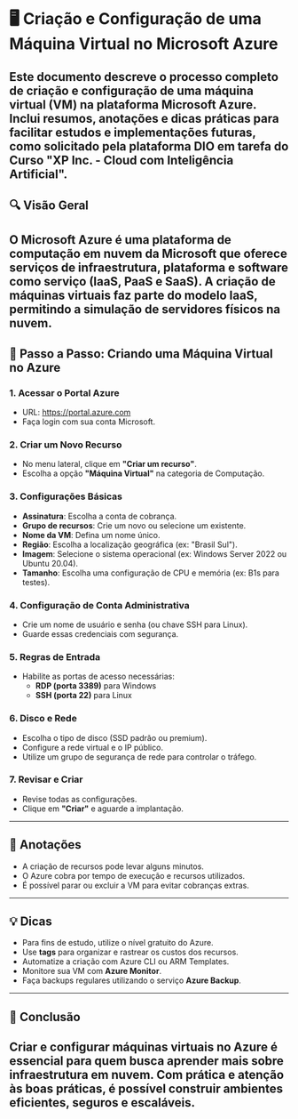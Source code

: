 
# 🖥️ Criação e Configuração de uma Máquina Virtual no Microsoft Azure

Este documento descreve o processo completo de criação e configuração de uma máquina virtual (VM) na plataforma Microsoft Azure. Inclui resumos, anotações e dicas práticas para facilitar estudos e implementações futuras, como solicitado pela plataforma DIO em tarefa do Curso "XP Inc. - Cloud com Inteligência Artificial".
---

## 🔍 Visão Geral

O Microsoft Azure é uma plataforma de computação em nuvem da Microsoft que oferece serviços de infraestrutura, plataforma e software como serviço (IaaS, PaaS e SaaS). A criação de máquinas virtuais faz parte do modelo IaaS, permitindo a simulação de servidores físicos na nuvem.
---

## 🚀 Passo a Passo: Criando uma Máquina Virtual no Azure

### 1. Acessar o Portal Azure
- URL: https://portal.azure.com
- Faça login com sua conta Microsoft.

### 2. Criar um Novo Recurso
- No menu lateral, clique em **"Criar um recurso"**.
- Escolha a opção **"Máquina Virtual"** na categoria de Computação.

### 3. Configurações Básicas
- **Assinatura**: Escolha a conta de cobrança.
- **Grupo de recursos**: Crie um novo ou selecione um existente.
- **Nome da VM**: Defina um nome único.
- **Região**: Escolha a localização geográfica (ex: "Brasil Sul").
- **Imagem**: Selecione o sistema operacional (ex: Windows Server 2022 ou Ubuntu 20.04).
- **Tamanho**: Escolha uma configuração de CPU e memória (ex: B1s para testes).

### 4. Configuração de Conta Administrativa
- Crie um nome de usuário e senha (ou chave SSH para Linux).
- Guarde essas credenciais com segurança.

### 5. Regras de Entrada
- Habilite as portas de acesso necessárias:
  - **RDP (porta 3389)** para Windows
  - **SSH (porta 22)** para Linux

### 6. Disco e Rede
- Escolha o tipo de disco (SSD padrão ou premium).
- Configure a rede virtual e o IP público.
- Utilize um grupo de segurança de rede para controlar o tráfego.

### 7. Revisar e Criar
- Revise todas as configurações.
- Clique em **"Criar"** e aguarde a implantação.
---

## 🧠 Anotações

- A criação de recursos pode levar alguns minutos.
- O Azure cobra por tempo de execução e recursos utilizados.
- É possível parar ou excluir a VM para evitar cobranças extras.
---

## 💡 Dicas

- Para fins de estudo, utilize o nível gratuito do Azure.
- Use **tags** para organizar e rastrear os custos dos recursos.
- Automatize a criação com Azure CLI ou ARM Templates.
- Monitore sua VM com **Azure Monitor**.
- Faça backups regulares utilizando o serviço **Azure Backup**.
---

## 🧾 Conclusão

Criar e configurar máquinas virtuais no Azure é essencial para quem busca aprender mais sobre infraestrutura em nuvem. Com prática e atenção às boas práticas, é possível construir ambientes eficientes, seguros e escaláveis.
---

